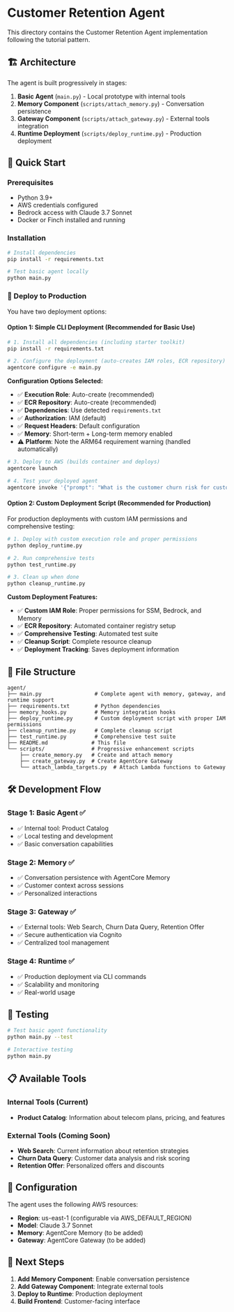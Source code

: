 # Customer Retention Agent

This directory contains the Customer Retention Agent implementation following the tutorial pattern.

## 🏗️ Architecture

The agent is built progressively in stages:

1. **Basic Agent** (`main.py`) - Local prototype with internal tools
2. **Memory Component** (`scripts/attach_memory.py`) - Conversation persistence
3. **Gateway Component** (`scripts/attach_gateway.py`) - External tools integration
4. **Runtime Deployment** (`scripts/deploy_runtime.py`) - Production deployment

## 🚀 Quick Start

### Prerequisites

- Python 3.9+
- AWS credentials configured
- Bedrock access with Claude 3.7 Sonnet
- Docker or Finch installed and running

### Installation

```bash
# Install dependencies
pip install -r requirements.txt

# Test basic agent locally
python main.py
```

### 🚀 Deploy to Production

You have two deployment options:

#### Option 1: Simple CLI Deployment (Recommended for Basic Use)

```bash
# 1. Install all dependencies (including starter toolkit)
pip install -r requirements.txt

# 2. Configure the deployment (auto-creates IAM roles, ECR repository)
agentcore configure -e main.py
```

**Configuration Options Selected:**
- ✅ **Execution Role**: Auto-create (recommended)
- ✅ **ECR Repository**: Auto-create (recommended)
- ✅ **Dependencies**: Use detected `requirements.txt`
- ✅ **Authorization**: IAM (default)
- ✅ **Request Headers**: Default configuration
- ✅ **Memory**: Short-term + Long-term memory enabled
- ⚠️ **Platform**: Note the ARM64 requirement warning (handled automatically)

```bash
# 3. Deploy to AWS (builds container and deploys)
agentcore launch

# 4. Test your deployed agent
agentcore invoke '{"prompt": "What is the customer churn risk for customer 123?"}'
```

#### Option 2: Custom Deployment Script (Recommended for Production)

For production deployments with custom IAM permissions and comprehensive testing:

```bash
# 1. Deploy with custom execution role and proper permissions
python deploy_runtime.py

# 2. Run comprehensive tests
python test_runtime.py

# 3. Clean up when done
python cleanup_runtime.py
```

**Custom Deployment Features:**
- ✅ **Custom IAM Role**: Proper permissions for SSM, Bedrock, and Memory
- ✅ **ECR Repository**: Automated container registry setup
- ✅ **Comprehensive Testing**: Automated test suite
- ✅ **Cleanup Script**: Complete resource cleanup
- ✅ **Deployment Tracking**: Saves deployment information

## 📁 File Structure

```
agent/
├── main.py                 # Complete agent with memory, gateway, and runtime support
├── requirements.txt        # Python dependencies
├── memory_hooks.py         # Memory integration hooks
├── deploy_runtime.py       # Custom deployment script with proper IAM permissions
├── cleanup_runtime.py      # Complete cleanup script
├── test_runtime.py         # Comprehensive test suite
├── README.md              # This file
└── scripts/               # Progressive enhancement scripts
    ├── create_memory.py   # Create and attach memory
    ├── create_gateway.py  # Create AgentCore Gateway
    └── attach_lambda_targets.py  # Attach Lambda functions to Gateway
```

## 🛠️ Development Flow

### Stage 1: Basic Agent ✅
- ✅ Internal tool: Product Catalog
- ✅ Local testing and development
- ✅ Basic conversation capabilities

### Stage 2: Memory ✅
- ✅ Conversation persistence with AgentCore Memory
- ✅ Customer context across sessions
- ✅ Personalized interactions

### Stage 3: Gateway ✅
- ✅ External tools: Web Search, Churn Data Query, Retention Offer
- ✅ Secure authentication via Cognito
- ✅ Centralized tool management

### Stage 4: Runtime ✅
- ✅ Production deployment via CLI commands
- ✅ Scalability and monitoring
- ✅ Real-world usage

## 🧪 Testing

```bash
# Test basic agent functionality
python main.py --test

# Interactive testing
python main.py
```

## 📋 Available Tools

### Internal Tools (Current)
- **Product Catalog**: Information about telecom plans, pricing, and features

### External Tools (Coming Soon)
- **Web Search**: Current information about retention strategies
- **Churn Data Query**: Customer data analysis and risk scoring
- **Retention Offer**: Personalized offers and discounts

## 🔧 Configuration

The agent uses the following AWS resources:
- **Region**: us-east-1 (configurable via AWS_DEFAULT_REGION)
- **Model**: Claude 3.7 Sonnet
- **Memory**: AgentCore Memory (to be added)
- **Gateway**: AgentCore Gateway (to be added)

## 📝 Next Steps

1. **Add Memory Component**: Enable conversation persistence
2. **Add Gateway Component**: Integrate external tools
3. **Deploy to Runtime**: Production deployment
4. **Build Frontend**: Customer-facing interface
